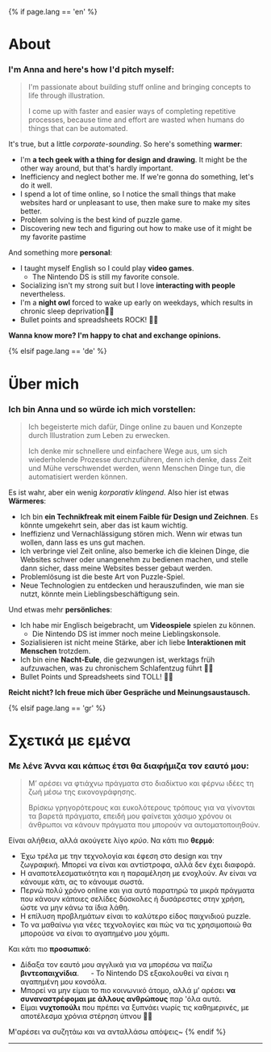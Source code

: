 {% if page.lang == 'en' %}

# About

### I'm Anna and here's how I'd pitch myself:
> I'm passionate about building stuff online and bringing concepts to life through illustration.
> 
> I come up with faster and easier ways of completing repetitive processes, because time and effort are wasted when humans do things that can be automated.

It's true, but a little *corporate-sounding*. So here's something **warmer**:
- I'm **a tech geek with a thing for design and drawing**. It might be the other way around, but that's hardly important. 
- Inefficiency and neglect bother me. If we're gonna do something, let's do it well.
- I spend a lot of time online, so I notice the small things that make websites hard or unpleasant to use, then make sure to make my sites better.
- Problem solving is the best kind of puzzle game.
- Discovering new tech and figuring out how to make use of it might be my favorite pastime

And something more **personal**:
- I taught myself English so I could play **video games**. 
    - The Nintendo DS is still my favorite console.
- Socializing isn't my strong suit but I love **interacting with people** nevertheless. 
- I'm a **night owl** forced to wake up early on weekdays, which results in chronic sleep deprivation🦉🌌
- Bullet points and spreadsheets ROCK! 🤘🏾

**Wanna know more? I'm happy to chat and exchange opinions.**

{% elsif page.lang == 'de' %}

# Über mich

### Ich bin Anna und so würde ich mich vorstellen: 

> Ich begeisterte mich dafür, Dinge online zu bauen und Konzepte durch Illustration zum Leben zu erwecken.
> 
> Ich denke mir schnellere und einfachere Wege aus, um sich wiederholende Prozesse durchzuführen, denn ich denke, dass Zeit und Mühe verschwendet werden, wenn Menschen Dinge tun, die automatisiert werden können.

Es ist wahr, aber ein wenig *korporativ klingend*. Also hier ist etwas **Wärmeres**: 

- Ich bin **ein Technikfreak mit einem Faible für Design und Zeichnen**. Es könnte umgekehrt sein, aber das ist kaum wichtig. 
- Ineffizienz und Vernachlässigung stören mich. Wenn wir etwas tun wollen, dann lass es uns gut machen. 
- Ich verbringe viel Zeit online, also bemerke ich die kleinen Dinge, die Websites schwer oder unangenehm zu bedienen machen, und stelle dann sicher, dass meine Websites besser gebaut werden. 
- Problemlösung ist die beste Art von Puzzle-Spiel. 
- Neue Technologien zu entdecken und herauszufinden, wie man sie nutzt, könnte mein Lieblingsbeschäftigung sein. 

Und etwas mehr **persönliches**: 
- Ich habe mir Englisch beigebracht, um **Videospiele** spielen zu können. 
    - Die Nintendo DS ist immer noch meine Lieblingskonsole. 
- Sozialisieren ist nicht meine Stärke, aber ich liebe **Interaktionen mit Menschen** trotzdem. 
- Ich bin eine **Nacht-Eule**, die gezwungen ist, werktags früh aufzuwachen, was zu chronischem Schlafentzug führt 🦉🌌 
- Bullet Points und Spreadsheets sind TOLL! 🤘🏾 

**Reicht nicht? Ich freue mich über Gespräche und Meinungsaustausch.**

{% elsif page.lang == 'gr' %}

# Σχετικά με εμένα

### Με λένε Άννα και κάπως έτσι θα διαφήμιζα τον εαυτό μου:
 > Μ’ αρέσει να φτιάχνω πράγματα στο διαδίκτυο και φέρνω ιδέες τη ζωή μέσω της εικονογράφησης.
> 
> Βρίσκω γρηγορότερους και ευκολότερους τρόπους για να γίνονται τα βαρετά πράγματα, επειδή μου φαίνεται χάσιμο χρόνου οι άνθρωποι να κάνουν πράγματα που μπορούν να αυτοματοποιηθούν.

Είναι αλήθεια, αλλά ακούγετε λίγο *κρύο*.  Να κάτι πιο **θερμό**:
 - Έχω τρέλα με την τεχνολογία και έφεση στο design και την ζωγραφική. Μπορεί να είναι και αντίστροφα, αλλά δεν έχει διαφορά.
 - Η αναποτελεσματικότητα και η παραμέληση με ενοχλούν.  Αν είναι να κάνουμε κάτι, ας το κάνουμε σωστά.
 - Περνώ πολύ χρόνο online και για αυτό παρατηρώ τα μικρά πράγματα που κάνουν κάποιες σελίδες δύσκολες ή δυσάρεστες στην χρήση, ώστε να μην κάνω τα ίδια λάθη.
 - Η επίλυση προβλημάτων είναι το καλύτερο είδος παιχνιδιού puzzle.
 - Το να μαθαίνω για νέες τεχνολογίες και πώς να τις χρησιμοποιώ θα μπορούσε να είναι το αγαπημένο μου χόμπι.

Και κάτι πιο **προσωπικό**:
 - Δίδαξα τον εαυτό μου αγγλικά για να μπορέσω να παίζω **βιντεοπαιχνίδια**.
     - Το Nintendo DS εξακολουθεί να είναι η αγαπημένη μου κονσόλα.
 - Μπορεί να μην είμαι το πιο κοινωνικό άτομο, αλλά μ’ αρέσει **να συναναστρέφομαι με άλλους ανθρώπους** παρ 'όλα αυτά.
 - Είμαι **νυχτοπούλι** που πρέπει να ξυπνάει νωρίς τις καθημερινές, με αποτέλεσμα χρόνια στέρηση ύπνου 🦉🌌

Μ'αρέσει να συζητάω και να ανταλλάσω απόψεις~
{% endif %}

---

